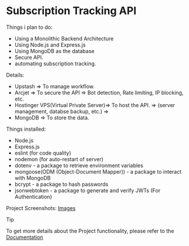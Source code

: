 # Subscription Tracking API


Things i plan to do:
- Using a Monolithic Backend Architecture
- Using Node.js and Express.js 
- Using MongoDB as the database
- Secure API.
- automating subscription tracking.


Details:
- Upstash => To manage workflow.
- Arcjet => To secure the API
         => Bot detection, Rate limiting, IP blocking, etc.
- Hostinger VPS(Virtual Private Server)=> To host the API.
            => (server management, databse backup,  etc.)
            => 
- MongoDB => To store the data.


Things installed:
- Node.js
- Express.js
- eslint (for code quality)
- nodemon (for auto-restart of server)
- dotenv - a package to retrieve environment variables
- mongoose(ODM (Object-Document Mapper)) -  a package to interact with MongoDB
- bcrypt - a package to hash passwords
- jsonwebtoken - a package to generate and verify JWTs (For Authentication)


Project Screenshots:
[Images](/public/Images/screenshots.md)


> [!TIP]
> To get more details about the Project functionality, please refer to the [Documentation](/public/docs/Documentation.md)